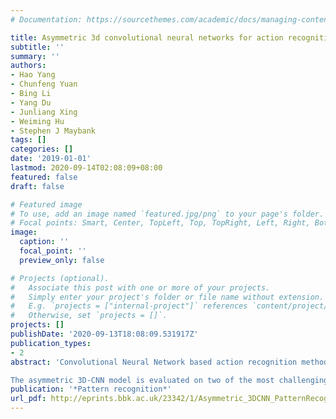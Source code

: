 ```yaml
---
# Documentation: https://sourcethemes.com/academic/docs/managing-content/

title: Asymmetric 3d convolutional neural networks for action recognition
subtitle: ''
summary: ''
authors:
- Hao Yang
- Chunfeng Yuan
- Bing Li
- Yang Du
- Junliang Xing
- Weiming Hu
- Stephen J Maybank
tags: []
categories: []
date: '2019-01-01'
lastmod: 2020-09-14T02:08:09+08:00
featured: false
draft: false

# Featured image
# To use, add an image named `featured.jpg/png` to your page's folder.
# Focal points: Smart, Center, TopLeft, Top, TopRight, Left, Right, BottomLeft, Bottom, BottomRight.
image:
  caption: ''
  focal_point: ''
  preview_only: false

# Projects (optional).
#   Associate this post with one or more of your projects.
#   Simply enter your project's folder or file name without extension.
#   E.g. `projects = ["internal-project"]` references `content/project/deep-learning/index.md`.
#   Otherwise, set `projects = []`.
projects: []
publishDate: '2020-09-13T18:08:09.531917Z'
publication_types:
- 2
abstract: 'Convolutional Neural Network based action recognition methods have achieved significant improvements in recent years. The 3D convolution extends the 2D convolution to the spatial-temporal domain for better analysis of human activities in videos. The 3D convolution, however, involves many more parameters than the 2D convolution. Thus, it is much more expensive on computation, costly on storage, and difficult to learn. This work proposes efficient asymmetric one-directional 3D convolutions to approximate the traditional 3D convolution. To improve the feature learning capacity of asymmetric 3D convolutions, a set of local 3D convolutional networks, called MicroNets, are proposed by incorporating multi-scale 3D convolution branches. Then, an asymmetric 3D-CNN deep model is constructed by MicroNets for the action recognition task. Moreover, to avoid training two networks on the RGB and Flow frames separately as most works do, a simple but effective multi-source enhanced input is proposed, which fuses useful information of the RGB and Flow frame at the pre-processing stage.

The asymmetric 3D-CNN model is evaluated on two of the most challenging action recognition benchmarks, UCF-101 and HMDB-51. The asymmetric 3D-CNN model outperforms all the traditional 3D-CNN models in both effectiveness and efficiency, and its performance is comparable with that of recent state-of-the-art action recognition methods on both benchmarks.'
publication: '*Pattern recognition*'
url_pdf: http://eprints.bbk.ac.uk/23342/1/Asymmetric_3DCNN_PatternRecognition.pdf
---
```


